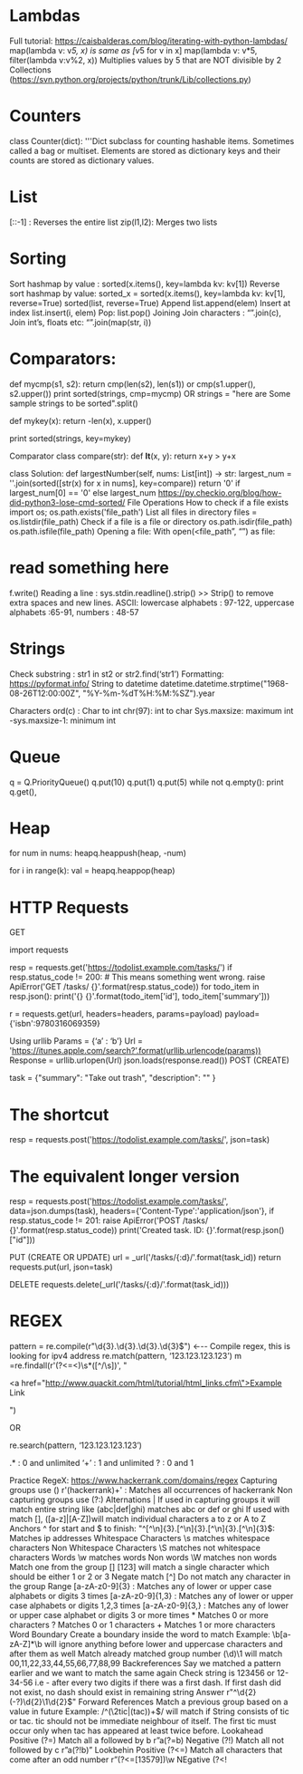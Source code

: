 # Lambdas 
Full tutorial: https://caisbalderas.com/blog/iterating-with-python-lambdas/
map(lambda v: v*5, x)  is same as [v*5 for v in x]
map(lambda v: v*5, filter(lambda v:v%2, x))
Multiplies values by 5 that are NOT divisible by 2
Collections
(https://svn.python.org/projects/python/trunk/Lib/collections.py)

# Counters 
class Counter(dict):
    '''Dict subclass for counting hashable items.  Sometimes called a bag
    or multiset.  Elements are stored as dictionary keys and their counts
    are stored as dictionary values.
    
# List
[::-1] : Reverses the entire list
zip(l1,l2): Merges two lists
# Sorting
Sort hashmap by value : 
sorted(x.items(), key=lambda kv: kv[1])
Reverse sort hashmap by value:
sorted_x = sorted(x.items(), key=lambda kv: kv[1], reverse=True)
sorted(list, reverse=True)
Append list.append(elem)
Insert at index list.insert(i, elem)
Pop: list.pop()
Joining
Join characters : “”.join(c),
Join int’s, floats etc: “”.join(map(str, i))

# Comparators:
def mycmp(s1, s2):
   return cmp(len(s2), len(s1)) or cmp(s1.upper(), s2.upper())
print sorted(strings, cmp=mycmp)
OR
strings = "here are Some sample strings to be sorted".split()
 
def mykey(x):
   return -len(x), x.upper()
 
print sorted(strings, key=mykey)

Comparator
class compare(str):
    def __lt__(x, y):
        return x+y > y+x
    
class Solution:
    def largestNumber(self, nums: List[int]) -> str:
        largest_num = ''.join(sorted([str(x) for x in nums], key=compare))
        return '0' if largest_num[0] == '0' else largest_num
https://py.checkio.org/blog/how-did-python3-lose-cmd-sorted/
File Operations
How to check if a file exists
import os; os.path.exists('file_path')
List all files in directory
files = os.listdir(file_path)
Check if a file is a file or  directory
os.path.isdir(file_path)
os.path.isfile(file_path)
Opening a file:
With open(<file_path”, “<mode>”) as file:
# read something here
f.write() 
Reading  a line : sys.stdin.readline().strip() >> Strip() to remove extra spaces and new lines. 
ASCII: lowercase alphabets : 97-122, uppercase alphabets :65-91, numbers : 48-57

# Strings
Check substring : str1 in st2 or str2.find(‘str1’)
Formatting: https://pyformat.info/
String to datetime
datetime.datetime.strptime("1968-08-26T12:00:00Z", "%Y-%m-%dT%H:%M:%SZ").year

Characters 
	ord(c) : Char to int
	chr(97): int to char
	Sys.maxsize: maximum int
	-sys.maxsize-1: minimum int
  
# Queue
q = Q.PriorityQueue()
q.put(10)
q.put(1)
q.put(5)
while not q.empty():
		print q.get(),

# Heap

for num in nums:
      heapq.heappush(heap, -num)

for i in range(k):
      val = heapq.heappop(heap)

# HTTP Requests 

GET

import requests

resp = requests.get('https://todolist.example.com/tasks/')
if resp.status_code != 200:
    # This means something went wrong.
    raise ApiError('GET /tasks/ {}'.format(resp.status_code))
for todo_item in resp.json():
    print('{} {}'.format(todo_item['id'], todo_item['summary']))

r = requests.get(url, headers=headers,  params=payload)
payload={'isbn':9780316069359}

Using urllib
Params = {‘a’ : ‘b’}
Url = 'https://itunes.apple.com/search?’.format(urllib.urlencode(params)) 
Response  = urllib.urlopen(Url) 
json.loads(response.read())
POST (CREATE)

task = {"summary": "Take out trash", "description": "" }
# The shortcut
resp = requests.post('https://todolist.example.com/tasks/', json=task)
# The equivalent longer version
resp = requests.post('https://todolist.example.com/tasks/',
                     data=json.dumps(task),
                     headers={'Content-Type':'application/json'},
if resp.status_code != 201:
    raise ApiError('POST /tasks/ {}'.format(resp.status_code))
print('Created task. ID: {}'.format(resp.json()["id"]))

PUT (CREATE OR UPDATE)
url = _url('/tasks/{:d}/'.format(task_id))
return requests.put(url, json=task) 

DELETE
requests.delete(_url('/tasks/{:d}/'.format(task_id)))


# REGEX
pattern = re.compile(r"\d{3}\.\d{3}\.\d{3}\.\d{3}$") ←-- Compile regex, this is looking for ipv4 address
re.match(pattern, ‘123.123.123.123’) 
m =re.findall(r'(?<=\<)\s*([^\/\s])', "<p><a href=\"http://www.quackit.com/html/tutorial/html_links.cfm\">Example Link</a></p>")


OR 

re.search(pattern, ‘123.123.123.123’) 

.* : 0 and unlimited
‘+’ : 1 and unlimited
? : 0 and 1 

Practice RegeX: https://www.hackerrank.com/domains/regex 
Capturing groups use ()
r'(hackerrank)+' : Matches all occurrences of hackerrank 
Non capturing groups use (?:)
Alternations
| 
If used in capturing groups it will match entire string like (abc|def|ghi) matches abc or def or ghi 
If used with match [], ([a-z]|[A-Z])will match individual characters a to z or A to Z 
Anchors 
^ for start and $ to finish: 
"^[^\n]{3}\.[^\n]{3}\.[^\n]{3}\.[^\n]{3}$: Matches ip addresses 
Whitespace Characters
\s matches whitespace characters
Non Whitespace Characters
\S matches not whitespace characters 
Words
\w matches words
Non words
\W matches non words 
Match one from the group
[] 
[123] will match a single character which should be either 1 or 2 or 3
Negate match 
[^] Do not match any character in the group 
Range
[a-zA-z0-9]{3} : Matches any of lower or upper case alphabets or digits 3 times
[a-zA-z0-9]{1,3} : Matches any of lower or upper case alphabets or digits 1,2,3 times 
[a-zA-z0-9]{3,} : Matches any of lower or upper case alphabet or digits 3 or more times
*
Matches 0 or more characters
?
Matches 0 or 1 characters
+
Matches 1 or more characters 
Word Boundary
Create a boundary inside the word to match
Example: \b[a-zA-Z]*\b will ignore anything before lower and uppercase characters and after them as well
Match already matched group number
(\d)\1 will match 00,11,22,33,44,55,66,77,88,99
Backreferences
Say we matched a pattern earlier and we want to match the same again
Check string is 123456 or 12-34-56 i.e - after every two digits if there was a first dash. If first dash did not exist, no dash should exist in remaining string
Answer r"^\d{2}(-?)\d{2}\1\d{2}$"
Forward References
Match a previous group based on a value in future
Example: /^(\2tic|(tac))+$/ will match if
String consists of tic or tac.
tic should not be immediate neighbour of itself.
The first tic must occur only when tac has appeared at least twice before.
Lookahead
Positive (?=)
Match all a followed by b
r”a(?=b)
Negative (?!)
Match all not followed by c
r”a(?!b)”
Lookbehin
Positive (?<=)
Match all characters that come after an odd number
r”(?<=[13579])\w
NEgative (?<!
